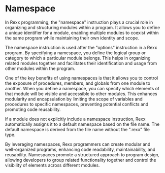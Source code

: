 # Namespace

In Rexx programming, the "namespace" instruction plays a crucial role in organizing and structuring modules within a program. It allows you to define a unique identifier for a module, enabling multiple modules to coexist within the same program while maintaining their own identity and scope.

The namespace instruction is used after the "options" instruction in a Rexx program. By specifying a namespace, you define the logical group or category to which a particular module belongs. This helps in organizing related modules together and facilitates their identification and usage from other modules within the program.

One of the key benefits of using namespaces is that it allows you to control the exposure of procedures, members, and globals from one module to another. When you define a namespace, you can specify which elements of that module will be visible and accessible to other modules. This enhances modularity and encapsulation by limiting the scope of variables and procedures to specific namespaces, preventing potential conflicts and promoting code reusability.

If a module does not explicitly include a namespace instruction, Rexx automatically assigns it to a default namespace based on the file name. The default namespace is derived from the file name without the ".rexx" file type. 

By leveraging namespaces, Rexx programmers can create modular and well-organized programs, enhancing code readability, maintainability, and reusability. Namespaces promote a structured approach to program design, allowing developers to group related functionality together and control the visibility of elements across different modules.
